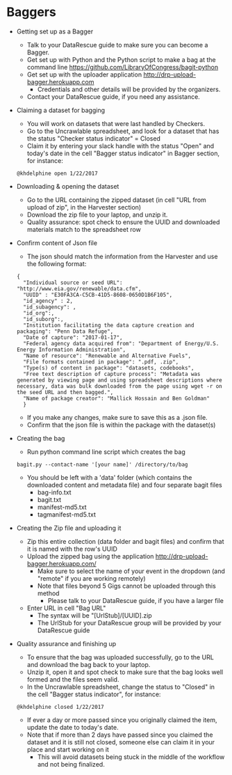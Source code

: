 # Baggers

- Getting set up as a Bagger
  - Talk to your DataRescue guide to make sure you can become a Bagger.
  - Get set up with Python and the Python script to make a bag at the command line https://github.com/LibraryOfCongress/bagit-python
  - Get set up with the uploader application http://drp-upload-bagger.herokuapp.com
    - Credentials and other details will be provided by the organizers.
  - Contact your DataRescue guide, if you need any assistance.

- Claiming a dataset for bagging
  - You will work on datasets that were last handled by Checkers.
  - Go to the Uncrawlable spreadsheet, and look for a dataset that has the status "Checker status indicator" = Closed
  - Claim it by entering your slack handle with the status "Open" and today's date in the cell "Bagger status indicator" in Bagger section, for instance:
  ```
  @khdelphine open 1/22/2017
  ```

- Downloading & opening the dataset
  - Go to the URL containing the zipped dataset (in cell "URL from upload of zip", in the Harvester section)
  - Download the zip file to your laptop, and unzip it.
  - Quality assurance: spot check to ensure the UUID and downloaded materials match to the spreadsheet row

- Confirm content of Json file
  - The json should match the information from the Harvester and use the following format:

  ```
  {
    "Individual source or seed URL": "http://www.eia.gov/renewable/data.cfm",
    "UUID" : "E30FA3CA-C5CB-41D5-8608-0650D1B6F105",
    "id_agency" : 2,
    "id_subagency": ,
    "id_org":,
    "id_suborg":,
    "Institution facilitating the data capture creation and packaging": "Penn Data Refuge",
    "Date of capture": "2017-01-17",
    "Federal agency data acquired from": "Department of Energy/U.S. Energy Information Administration",
    "Name of resource": "Renewable and Alternative Fuels",
    "File formats contained in package": ".pdf, .zip",
    "Type(s) of content in package": "datasets, codebooks",
    "Free text description of capture process": "Metadata was generated by viewing page and using spreadsheet descriptions where necessary, data was bulk downloaded from the page using wget -r on the seed URL and then bagged.",
    "Name of package creator": "Mallick Hossain and Ben Goldman"
    }
  ```
  - If you make any changes, make sure to save this as a .json file.
  - Confirm that the json file is within the package with the dataset(s)

- Creating the bag
  - Run python command line script which creates the bag

  ```
  bagit.py --contact-name '[your name]' /directory/to/bag
  ```

  - You should be left with a 'data' folder (which contains the downloaded content and metadata file) and four separate bagit files
    - bag-info.txt
    - bagit.txt
    - manifest-md5.txt
    - tagmanifest-md5.txt

- Creating the Zip file and uploading it
  - Zip this entire collection (data folder and bagit files) and confirm that it is named with the row's UUID
  - Upload the zipped bag using the application http://drp-upload-bagger.herokuapp.com/
    - Make sure to select the name of your event in the dropdown (and "remote" if you are working remotely)
    - Note that files beyond 5 Gigs cannot be uploaded through this method
      - Please talk to your DataRescue guide, if you have a larger file
  - Enter URL in cell "Bag URL"
      - The syntax will be "[UrlStub]/[UUID].zip
      - The UrlStub for your DataRescue group will be provided by your DataRescue guide

- Quality assurance and finishing up
  - To ensure that the bag was uploaded successfully, go to the URL and download the bag back to your laptop.
  - Unzip it, open it and spot check to make sure that the bag looks well formed and the files seem valid.
  - In the Uncrawlable spreadsheet, change the status to "Closed" in the cell "Bagger status indicator", for instance:
  ```
  @khdelphine closed 1/22/2017
  ```
    - If ever a day or more passed since you originally claimed the item, update the date to today's date.
    - Note that if more than 2 days have passed since you claimed the dataset and it is still not closed, someone else can claim it in your place and start working on it
      - This will avoid datasets being stuck in the middle of the workflow and not being finalized.
